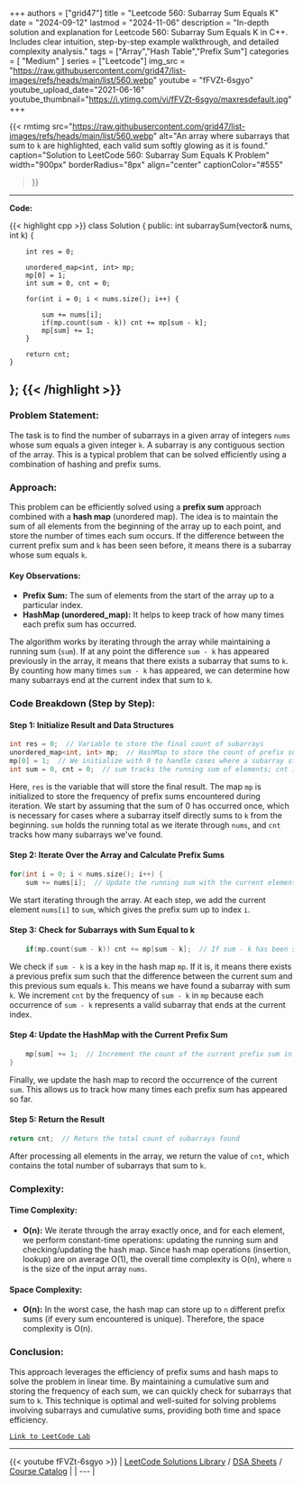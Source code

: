 
+++
authors = ["grid47"]
title = "Leetcode 560: Subarray Sum Equals K"
date = "2024-09-12"
lastmod = "2024-11-06"
description = "In-depth solution and explanation for Leetcode 560: Subarray Sum Equals K in C++. Includes clear intuition, step-by-step example walkthrough, and detailed complexity analysis."
tags = ["Array","Hash Table","Prefix Sum"]
categories = [
    "Medium"
]
series = ["Leetcode"]
img_src = "https://raw.githubusercontent.com/grid47/list-images/refs/heads/main/list/560.webp"
youtube = "fFVZt-6sgyo"
youtube_upload_date="2021-06-16"
youtube_thumbnail="https://i.ytimg.com/vi/fFVZt-6sgyo/maxresdefault.jpg"
+++


{{< rmtimg 
    src="https://raw.githubusercontent.com/grid47/list-images/refs/heads/main/list/560.webp" 
    alt="An array where subarrays that sum to `k` are highlighted, each valid sum softly glowing as it is found."
    caption="Solution to LeetCode 560: Subarray Sum Equals K Problem"
    width="900px"
    borderRadius="8px"
    align="center" 
    captionColor="#555"
>}}
---
**Code:**

{{< highlight cpp >}}
class Solution {
public:
    int subarraySum(vector<int>& nums, int k) {
        
        int res = 0;
        
        unordered_map<int, int> mp;
        mp[0] = 1;
        int sum = 0, cnt = 0;
        
        for(int i = 0; i < nums.size(); i++) {

            sum += nums[i];
            if(mp.count(sum - k)) cnt += mp[sum - k];
            mp[sum] += 1;
        }

        return cnt;
    }
};
{{< /highlight >}}
---

### Problem Statement:
The task is to find the number of subarrays in a given array of integers `nums` whose sum equals a given integer `k`. A subarray is any contiguous section of the array. This is a typical problem that can be solved efficiently using a combination of hashing and prefix sums.

### Approach:
This problem can be efficiently solved using a **prefix sum** approach combined with a **hash map** (unordered map). The idea is to maintain the sum of all elements from the beginning of the array up to each point, and store the number of times each sum occurs. If the difference between the current prefix sum and `k` has been seen before, it means there is a subarray whose sum equals `k`.

#### Key Observations:
- **Prefix Sum:** The sum of elements from the start of the array up to a particular index. 
- **HashMap (unordered_map):** It helps to keep track of how many times each prefix sum has occurred.
  
The algorithm works by iterating through the array while maintaining a running sum (`sum`). If at any point the difference `sum - k` has appeared previously in the array, it means that there exists a subarray that sums to `k`. By counting how many times `sum - k` has appeared, we can determine how many subarrays end at the current index that sum to `k`.

### Code Breakdown (Step by Step):

#### Step 1: Initialize Result and Data Structures
```cpp
int res = 0;  // Variable to store the final count of subarrays
unordered_map<int, int> mp;  // HashMap to store the count of prefix sums
mp[0] = 1;  // We initialize with 0 to handle cases where a subarray starting from index 0 sums to k
int sum = 0, cnt = 0;  // sum tracks the running sum of elements; cnt is for counting subarrays
```
Here, `res` is the variable that will store the final result. The map `mp` is initialized to store the frequency of prefix sums encountered during iteration. We start by assuming that the sum of 0 has occurred once, which is necessary for cases where a subarray itself directly sums to `k` from the beginning. `sum` holds the running total as we iterate through `nums`, and `cnt` tracks how many subarrays we've found.

#### Step 2: Iterate Over the Array and Calculate Prefix Sums
```cpp
for(int i = 0; i < nums.size(); i++) {
    sum += nums[i];  // Update the running sum with the current element
```
We start iterating through the array. At each step, we add the current element `nums[i]` to `sum`, which gives the prefix sum up to index `i`.

#### Step 3: Check for Subarrays with Sum Equal to k
```cpp
    if(mp.count(sum - k)) cnt += mp[sum - k];  // If sum - k has been seen, it means we have a valid subarray
```
We check if `sum - k` is a key in the hash map `mp`. If it is, it means there exists a previous prefix sum such that the difference between the current sum and this previous sum equals `k`. This means we have found a subarray with sum `k`. We increment `cnt` by the frequency of `sum - k` in `mp` because each occurrence of `sum - k` represents a valid subarray that ends at the current index.

#### Step 4: Update the HashMap with the Current Prefix Sum
```cpp
    mp[sum] += 1;  // Increment the count of the current prefix sum in the hash map
}
```
Finally, we update the hash map to record the occurrence of the current `sum`. This allows us to track how many times each prefix sum has appeared so far.

#### Step 5: Return the Result
```cpp
return cnt;  // Return the total count of subarrays found
```
After processing all elements in the array, we return the value of `cnt`, which contains the total number of subarrays that sum to `k`.

### Complexity:

#### Time Complexity:
- **O(n):** We iterate through the array exactly once, and for each element, we perform constant-time operations: updating the running sum and checking/updating the hash map. Since hash map operations (insertion, lookup) are on average O(1), the overall time complexity is O(n), where `n` is the size of the input array `nums`.

#### Space Complexity:
- **O(n):** In the worst case, the hash map can store up to `n` different prefix sums (if every sum encountered is unique). Therefore, the space complexity is O(n).

### Conclusion:

This approach leverages the efficiency of prefix sums and hash maps to solve the problem in linear time. By maintaining a cumulative sum and storing the frequency of each sum, we can quickly check for subarrays that sum to `k`. This technique is optimal and well-suited for solving problems involving subarrays and cumulative sums, providing both time and space efficiency.

[`Link to LeetCode Lab`](https://leetcode.com/problems/subarray-sum-equals-k/description/)

---
{{< youtube fFVZt-6sgyo >}}
| [LeetCode Solutions Library](https://grid47.xyz/leetcode/) / [DSA Sheets](https://grid47.xyz/sheets/) / [Course Catalog](https://grid47.xyz/courses/) |
| --- |
